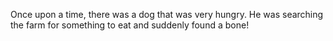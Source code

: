 Once upon a time, there was a dog that was very hungry. He was searching the farm for something to eat and suddenly found a bone!